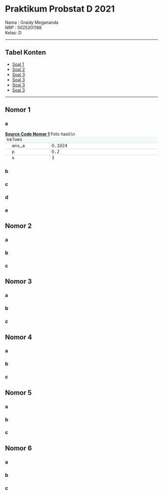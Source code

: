 # Praktikum Probstat D 2021

Nama : Graidy Megananda\
NRP  : 5025201188\
Kelas: D

---

## Tabel Konten
- [Soal 1](#nomor-1)
- [Soal 2](#nomor-2)
- [Soal 3](#nomor-3)
- [Soal 3](#nomor-4)
- [Soal 3](#nomor-5)
- [Soal 3](#nomor-6)


---

## Nomor 1
### a
**[Source Code Nomor 1](https://github.com/Graidy27/P1_Probstat_D_5025201188/blob/main/Nomor%201.R)**
Foto hasil:\n
![](Pics/1a.png)


### b
### c
### d
### e

## Nomor 2
### a
### b
### c

## Nomor 3
### a
### b
### c

## Nomor 4
### a
### b
### c

## Nomor 5
### a
### b
### c

## Nomor 6
### a
### b
### c

